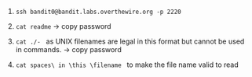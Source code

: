 1) ```ssh bandit0@bandit.labs.overthewire.org -p 2220```


2) ```cat readme``` -> copy password


 3) ```cat ./- ``` as UNIX filenames are legal in this format but cannot be used in commands. -> copy password


 4) ```cat spaces\ in \this \filename ``` to make the file name valid to read
